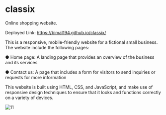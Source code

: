 # classix
Online shopping website. 

Deployed Link: https://bimal194.github.io/classix/


This is a responsive, mobile-friendly website for a fictional small business. 
The website include the following pages:

● Home page: A landing page that provides an overview of the business and its services

● Contact us: A page that includes a form for visitors to send inquiries or requests for more
information


This website is built using HTML, CSS, and JavaScript, and make use of
responsive design techniques to ensure that it looks and functions correctly on a variety of
devices.


![11](https://user-images.githubusercontent.com/69100830/215169860-b5481826-33f2-418c-a4ef-816c15dad78a.jpg)




